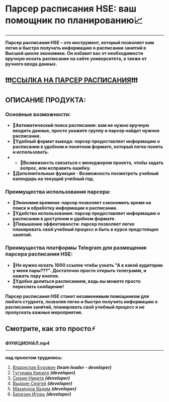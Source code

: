 # **Парсер расписания HSE: ваш помощник по планированию📈**
--------------------------------------------------------------------------
**Парсер расписания HSE – это инструмент, который позволяет вам легко и быстро получать информацию о расписании занятий в Высшей школе экономики. Он избавит вас от необходимости вручную искать расписание на сайте университета, а также от ручного ввода данных.**
## ❗️❗️❗️[**ССЫЛКА НА ПАРСЕР РАСПИСАНИЯ**](https://t.me/schedule_24knt_bot)❗️❗️❗️
## **ОПИСАНИЕ ПРОДУКТА:**

### **Основные возможности:**

* **🌵Автоматический поиск расписания: вам не нужно вручную вводить данные, просто укажите группу и парсер найдет нужное расписание.**
* **🌵Удобный формат вывода: парсер предоставляет информацию о расписании в удобном и понятном формате, который легко понять и использовать.**
* * **🌵Возможность связаться с менеджером проекта, чтобы задать вопрос, или исправить ошибку.**
* **🌵Дополнительные функция - Возможность посмотреть учебный календарь на текущий учебный год.**

### **Преимущества использования парсера:**

* **🌵Экономия времени: парсер позволяет сэкономить время на поиск и обработку информации о расписании.**
* **🌵Удобство использования: парсер предоставляет информацию о расписании в доступном и удобном формате.**
* **🌵Повышение эффективности: парсер позволяет легко планировать свой учебный процесс и быть в курсе предстоящих занятий.**

### **Преимущества платформы Telegram для размещения парсера расписания HSE:**

* **🌵Не нужно искать 1000 ссылок чтобы узнать "А в какой аудитории у меня пары???". Достаточно просто открыть телеграмм, и нажать пару кнопок.**
* **🌵Удобно делиться расписанием, ведь вы можете просто переслать сообщение!**

**Парсер расписания HSE станет незаменимым помощником для любого студента, позволяя легко и быстро получить информацию о расписании занятий, планировать свой учебный процесс и не пропускать важные мероприятия.**

## **Смотрите, как это просто⚡️**

***ФУНКЦИОНАЛ.mp4***

--------------------------------------------------------------------------
**над проектом трудились:**
1. [Владислав Буровин](https://t.me/deccersw) ***(team leader - developer)***
2. [Гугунава Кирилл](https://t.me/krllggnv) ***(developer)***
3. [Сюхин Никита](https://t.me/nikitasyukhin) ***(developer)***
4. [Выдрин Сергей](https://t.me/Kandraat) ***(developer)***
5. [Махмудов Вадим](https://t.me/delovoy_tatarin) ***(developer)***
6. [Березин Игорь](https://t.me/i_berezin) ***(developer)***
